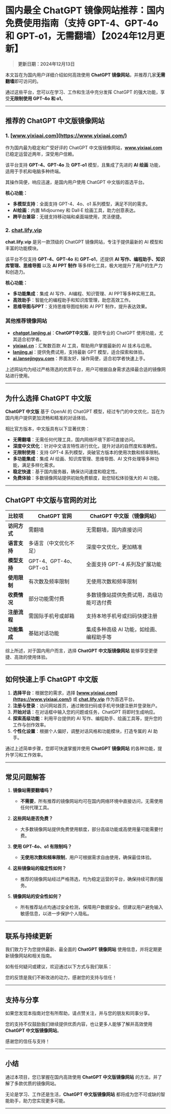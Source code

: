 # 国内最全 ChatGPT 镜像网站推荐：国内免费使用指南（支持 GPT-4、GPT-4o 和 GPT-o1，无需翻墙）【2024年12月更新】

> **更新日期：2024年12月13日**

本文旨在为国内用户详细介绍如何高效使用 **ChatGPT 镜像网站**，并推荐几家**无需翻墙**即可访问的。

通过这些平台，您可以在学习、工作和生活中充分发挥 ChatGPT 的强大功能，享受**无限制使用 GPT-4o 和 o1**。

---

## 推荐的 ChatGPT 中文版镜像网站

### 1. [www.yixiaai.com](https://www.yixiaai.com/)
作为国内最为稳定和广受好评的 ChatGPT 中文版镜像网站，**www.yixiaai.com** 已稳定运营近两年，深受用户信赖。

该平台支持 **GPT-4、GPT-4o** 及 **GPT-o1** 模型，且集成了先进的 **AI 绘画** 功能，适用于手机和电脑多种终端。

其操作简便，响应迅速，是国内用户使用 ChatGPT 中文版的首选平台。

**核心功能：**
- **多模型支持**：全面支持 GPT-4、4o、o1 系列模型，满足不同的需求。
- **AI绘画**：内置 Midjourney 和 Dall·E 绘画工具，助力创意表达。
- **跨平台兼容**：无缝支持移动端和桌面端使用，灵活便捷。

### 2. [chat.lify.vip](https://chat.lify.vip/)
**chat.lify.vip** 是另一款顶级的 ChatGPT 镜像网站，专注于提供最新的 AI 模型和丰富的功能模块。

该平台不仅支持 **GPT-4、GPT-4o** 和 **GPT-o1**，还提供 **AI 写作、编程助手、知识库管理、思维导图** 以及 **AI PPT 制作** 等多样化工具，极大地提升了用户的生产力和创造力。

**核心功能：**
- **多功能集成**：集成 AI 写作、AI编程、知识管理、AI PPT等多种实用工具。
- **高效助手**：智能化的编程助手和知识库管理，助您高效工作。
- **思维导图与PPT**：支持思维导图绘制和 AI PPT 制作，提升表达效果。

### 其他推荐镜像网站

- **[chatgpt.lanjing.ai](https://chatgpt.lanjing.ai/)**：**ChatGPT中文版**，提供专业的 ChatGPT 使用功能，尤其适合初学者。
- **[yixiaai.cn](https://yixiaai.cn/)**：汇聚数百款 AI 工具，帮助用户掌握最新的 AI 技术与应用。
- **[lanjing.ai](https://lanjing.ai/)**：提供免费试用，支持最新 GPT 模型，适合探索和体验。
- **[ai.lansejingyu.com](https://ai.lansejingyu.com/)**：界面友好，操作简便，适合初学者快速上手。

上述网站均为经过严格筛选的优质平台，用户可根据自身需求选择最合适的镜像网站进行使用。

---

## 为什么选择 ChatGPT 中文版

**ChatGPT 中文版** 基于 OpenAI 的 ChatGPT 模型，经过专门的中文优化，旨在为国内用户提供更加流畅和精准的对话体验。

相比官方版本，中文版具有以下显著优势：
- **无需翻墙**：无需任何代理工具，国内网络环境下即可直接访问。
- **深度中文优化**：针对中文语言特性进行优化，提升对话的自然度和准确性。
- **无限制使用**：支持 GPT-4 系列模型，突破官方版本的使用次数和频率限制。
- **多功能集成**：集成 AI 绘画、知识库管理、思维导图、AI 文件处理等多种功能，满足多样化需求。
- **稳定快速**：基于国内服务器，确保访问速度和稳定性。
- **免费体验**：多数镜像网站提供初始免费额度，助您轻松体验强大的 AI 功能。

---

## ChatGPT 中文版与官网的对比

| 比较项 | ChatGPT 官网 | ChatGPT 中文版（镜像网站） |
|--------|--------------|----------------------------|
| **访问方式** | 需翻墙 | 无需翻墙，国内直接访问 |
| **语言支持** | 多语言（中文优化不足） | 深度中文优化，更加精准 |
| **模型支持** | GPT-4、GPT-4o、GPT-o1 | 全面支持 GPT-4 系列及扩展功能 |
| **使用限制** | 有次数及频率限制 | 无使用次数和频率限制 |
| **收费情况** | 部分功能需付费 | 多数镜像站提供免费试用，高级功能可选付费 |
| **注册流程** | 需国际手机号或邮箱 | 支持本地手机号或扫码快捷注册 |
| **功能集成** | 基础对话功能 | 集成多种高级 AI 功能，如绘画、编程助手等 |

综上所述，对于国内用户而言，选择 **ChatGPT 中文版镜像网站** 能够享受更便捷、高效的使用体验。

---

## 如何快速上手 ChatGPT 中文版

1. **选择平台**：根据您的需求，选择 **[www.yixiaai.com](https://www.yixiaai.com/)** 或 **[chat.lify.vip](https://chat.lify.vip/)** 作为首选平台。
2. **注册与登录**：访问网站首页，通过微信扫码或手机号快捷注册并登录账户。
3. **开始对话**：在对话框中输入您的问题或任务，ChatGPT 将即时生成响应。
4. **探索高级功能**：利用平台提供的 AI 写作、编程助手、绘画工具等，提升您的工作与创作效率。
5. **个性化设置**：根据个人偏好，调整对话风格和功能模块，打造专属的 AI 助手。

通过上述简单步骤，您即可快速掌握并使用 **ChatGPT 镜像网站** 的各种功能，提升学习和工作效率。

---

## 常见问题解答

1. **镜像站需要翻墙吗？**
   - **不需要**，所有推荐的镜像网站均可在国内网络环境中直接访问，无需使用任何代理工具。

2. **这些网站是否免费？**
   - 大多数镜像网站提供免费使用额度，部分高级功能或高使用量可能需要付费。

3. **使用 GPT-4o、o1 有限制吗？**
   - **无使用次数和频率限制**，用户可根据需求自由使用，确保最佳体验。

4. **这些镜像站的稳定性如何？**
   - 推荐的镜像网站经过严格筛选，均为稳定运营的平台，确保持续可靠的服务。

5. **镜像网站的安全性如何？**
   - 所有推荐站点均通过安全检测，保障用户数据安全。但建议用户避免输入敏感信息，以进一步保护个人隐私。

---

## 联系与持续更新

我们致力于为您提供最新、最全面的 **ChatGPT 镜像网站** 使用信息，并将定期更新镜像网站和相关指南。

如有任何疑问或建议，欢迎通过以下方式与我们联系：

您的反馈是我们不断改进的动力，感谢您的支持与信任！

---

## 支持与分享

如果您发现本指南对您有所帮助，请点赞关注，并与您的朋友和同事分享。

您的支持不仅鼓励我们继续提供优质内容，也让更多人能够了解并高效使用 **ChatGPT 中文版镜像网站**。

感谢您的信任与支持！

---

## 小结

通过本项目，您已掌握在国内高效使用 **ChatGPT 中文版镜像网站** 的方法，并了解了多款优质的镜像网站。

无论是学习、工作还是生活，**ChatGPT 中文版镜像网站** 都将成为您不可或缺的智能助手，助力您实现更多可能。

---
